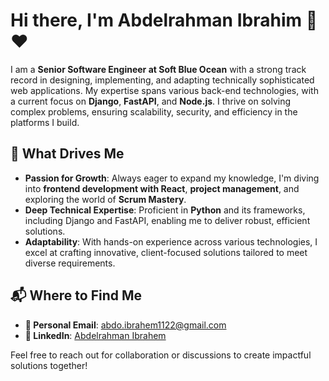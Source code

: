 # Hi there, I'm Abdelrahman Ibrahim 👋 ❤️  

I am a **Senior Software Engineer at Soft Blue Ocean** with a strong track record in designing, implementing, and adapting technically sophisticated web applications. My expertise spans various back-end technologies, with a current focus on **Django**, **FastAPI**, and **Node.js**. I thrive on solving complex problems, ensuring scalability, security, and efficiency in the platforms I build.  

## 🌟 What Drives Me  
- **Passion for Growth**: Always eager to expand my knowledge, I'm diving into **frontend development with React**, **project management**, and exploring the world of **Scrum Mastery**.  
- **Deep Technical Expertise**: Proficient in **Python** and its frameworks, including Django and FastAPI, enabling me to deliver robust, efficient solutions.  
- **Adaptability**: With hands-on experience across various technologies, I excel at crafting innovative, client-focused solutions tailored to meet diverse requirements.  

## 📬 Where to Find Me  
- **📧 Personal Email**: [abdo.ibrahem1122@gmail.com](mailto:abdo.ibrahem1122@gmail.com)  
- **🔗 LinkedIn**: [Abdelrahman Ibrahem](https://www.linkedin.com/in/abdelrahman-ibrahem-444519142/)  

Feel free to reach out for collaboration or discussions to create impactful solutions together!
